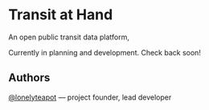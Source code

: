 # Transit at Hand

An open public transit data platform,

Currently in planning and development.
Check back soon!

## Authors

[@lonelyteapot](https://github.com/lonelyteapot) &mdash; project founder, lead developer
